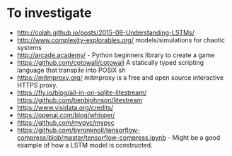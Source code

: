 # To investigate

- http://colah.github.io/posts/2015-08-Understanding-LSTMs/
- http://www.complexity-explorables.org/ models/simulations for chaotic systems 
- http://arcade.academy/ - Python beginners library to create a game
- https://github.com/cotowali/cotowali A statically typed scripting language that transpile into POSIX sh
- https://mitmproxy.org/ mitmproxy is a free and open source interactive HTTPS proxy.
- https://fly.io/blog/all-in-on-sqlite-litestream/ https://github.com/benbjohnson/litestream
- https://www.visidata.org/credits/
- https://openai.com/blog/whisper/
- https://github.com/mypyc/mypyc
- https://github.com/byronknoll/tensorflow-compress/blob/master/tensorflow-compress.ipynb - Might be a good example of how a LSTM model is constructed.
